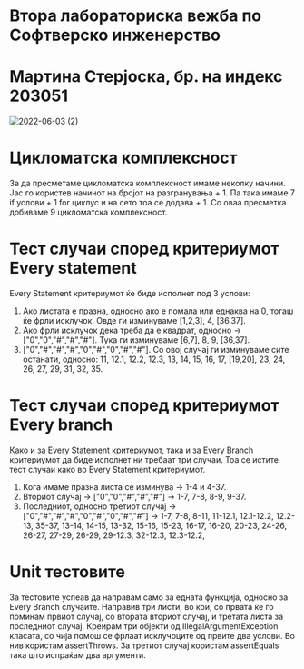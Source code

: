 # Втора лабораториска вежба по Софтверско инженерство
# Мартина Стерјоска, бр. на индекс 203051

![2022-06-03 (2)](https://user-images.githubusercontent.com/100304608/171793329-246fa4e2-36a0-4f0e-bf48-8455b1895a44.png)


# Цикломатска комплексност
За да пресметаме цикломатска комплексност имаме неколку начини. Јас го користев начинот на бројот на разгранувања + 1. Па така имаме 7 if услови + 1 for циклус и на сето тоа се додава + 1. Со оваа пресметка добиваме 9 цикломатска комплексност.

# Тест случаи според критериумот Every statement
Every Statement критериумот ќе биде исполнет под 3 услови:
1) Ако листата е празна, односно ако е помала или еднаква на 0, тогаш ќе фрли исклучок. Овде ги изминуваме [1,2,3], 4, [36,37].
2) Ако фрли исклучок дека треба да е квадрат, односно -> ["0","0","#","#","#"]. Тука ги изминуваме [6,7], 8, 9, [36,37].
3) ["0","#","#","#","0","#","0","#","#"]. Со овој случај ги изминуваме сите останати, односно: 11, 12.1, 12.2, 12.3, 13, 14, 15, 16, 17, [19,20], 23, 24, 26, 27, 29, 31, 32, 35.

# Тест случаи според критериумот Every branch
Како и за Every Statement критериумот, така и за Every Branch критериумот да биде исполнет ни требаат три случаи. Тоа се истите тест случаи како во Every Statement критериумот.
1) Кога имаме празна листа се изминува -> 1-4 и 4-37.
2) Вториот случај -> ["0","0","#","#","#"] -> 1-7, 7-8, 8-9, 9-37.
3) Последниот, односно третиот случај -> ["0","#","#","#","0","#","0","#","#"] -> 1-7, 7-8, 8-11, 11-12.1, 12.1-12.2, 12.2-13, 35-37, 13-14, 14-15, 13-32, 15-16, 15-23, 16-17, 16-20, 20-23, 24-26, 26-27, 27-29, 26-29, 29-12.3, 32-12.3, 12.3-12.2, 

# Unit тестовите

За тестовите успеав да направам само за едната функција, односно за Every Branch случаите. Направив три листи, во кои, со првата ќе го поминам првиот случај, со втората вториот случај, и третата листа за последниот случај. Креирам три објекти од IllegalArgumentException класата, со чија помош се фрлаат исклучоците од првите два услови. Во нив користам assertThrows. За третиот случај користам assertEquals така што испраќам два аргументи.
